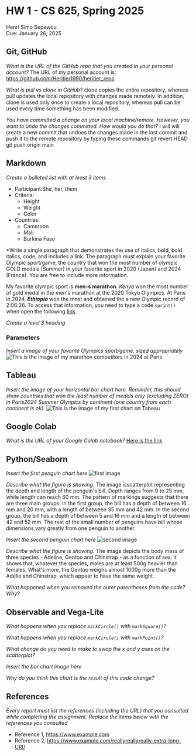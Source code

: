 # HW 1 - CS 625, Spring 2025

Henri Simo Sepewou  
Due: January 26, 2025

## Git, GitHub

*What is the URL of the GitHub repo that you created in your personal account?*
   The URL of my personal account is: https://github.com/Heritier1990/heritier_repo
   
*What is pull vs clone in GitHub?*
clone copies the entire repository, whereas pull updates the local repository with changes made remotely. In addition, clone is used only once to create a local repository, whereas pull can be used every time something has been modified.  

*You have committed a change on your local machine/remote. However, you want to undo the changes committed. How would you do that?*
I will will create a new commit that undoes the changes made in the last commit and push it to the remote repository by typing these commands git revert HEAD
git push origin main

## Markdown
*Create a bulleted list with at least 3 items*
- Participant:She, her, them
- Criteria:
    - Height
    - Weight
    - Color
- Countries:
    - Cameroon
    - Mali
    - Burkina Faso

*Write a single paragraph that demonstrates the use of italics, bold, bold italics, code, and includes a link. The paragraph must explain your favorite Olympic sport/game, the country that won the most number of olympic GOLD medals (Summer) in your favorite sport in 2020 (Japan) and 2024 (France). You are free to include more information.

My favorite olympic sport is **men-s marathon**. _Kenya_ won the most number of gold medal in the men's marathon at the 2020 Tokyo Olympics. At Paris in 2024, ***Ethiopia*** won the most and obtained the  a new Olympic record of 2:06:26. To access that information, you need to type a code `sprint() ` when open the following [link](https://www.olympics.com/en/news/paris-2024-all-results-as-ethiopia-tola-tamirat-takes-marathon-gold-with-olympic-record).

*Create a level 3 heading*
### Parameters

*Insert a image of your favorite Olympics sport/game, sized appropriately*
![This is the image of my marathon competitors in 2024 at Paris](https://github.com/odu-cs625-datavis/public-Spring25-aveerasa/pull/40/commits/441ac9ab4780f993ab98ad95d0ee763c842635be)

## Tableau

*Insert the image of your horizontal bar chart here. Reminder, this should show countries that won the least number of medals only (excluding ZERO) in Paris2024 Summer Olynpics by continent (one country from each continent is ok).*
![This is the image of my first chart on Tabeau](https://github.com/odu-cs625-datavis/public-Spring25-aveerasa/pull/40/commits/6caef37058b5a959cbeb029131b1fde0c137b946)

## Google Colab

*What is the URL of your Google Colab notebook?*
[Here is the link](https://colab.research.google.com/drive/1pekP0dLmmaGegSfc0MekL37J-auMf_nq?usp=sharing)

## Python/Seaborn

*Insert the first penguin chart here*
![first image](https://github.com/Heritier1990/public-Spring25-aveerasa/commit/aa89d263c4018843d136748da8839c8a334418a7)

*Describe what the figure is showing.*
The image isscatterplot  representing the depth and length of the penguin's bill. Depth ranges from 0 to 25 mm, while length can reach 60 mm. The pattern of markings suggests that there are three main groups. In the first group, the bill has a depth of between 16 mm and 20 mm, with a length of between 35 mm and 42 mm. In the second group, the bill has a depth of between 5 and 16 mm and a length of between 42 and 52 mm. The rest of the small number of penguins have bill whose dimensions vary greatly from one penguin to another.

*Insert the second penguin chart here*
![second image](https://github.com/Heritier1990/public-Spring25-aveerasa/commit/6bd28cef9724c1ee6c6e27acce08c5b65345a498)

*Describe what the figure is showing.*
The image depicts the body mass of three species - Adeline, Gentoo and Chinstrap - as a function of sex. It shows that, whatever the species, males are at least 500g heavier than females. What's more, the Gentoo weighs almost 1000g more than the Adélie and Chinstrap, which appear to have the same weight.

*What happened when you removed the outer parentheses from the code? Why?*

## Observable and Vega-Lite

*What happens when you replace `markCircle()` with `markSquare()`?*

*What happens when you replace `markCircle()` with `markPoint()`?*

*What change do you need to make to swap the x and y axes on the scatterplot?*

*Insert the bar chart image here*

*Why do you think this chart is the result of this code change?*

## References

*Every report must list the references (including the URL) that you consulted while completing the assignment. Replace the items below with the references you consulted*

* Reference 1, <https://www.example.com>
* Reference 2, <https://www.example.com/reallyreallyreally-extra-long-URI/>
